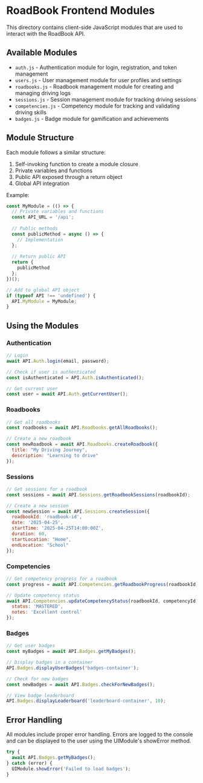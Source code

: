 # RoadBook Frontend Modules

This directory contains client-side JavaScript modules that are used to interact with the RoadBook API.

## Available Modules

* `auth.js` - Authentication module for login, registration, and token management
* `users.js` - User management module for user profiles and settings
* `roadbooks.js` - Roadbook management module for creating and managing driving logs
* `sessions.js` - Session management module for tracking driving sessions
* `competencies.js` - Competency module for tracking and validating driving skills
* `badges.js` - Badge module for gamification and achievements

## Module Structure

Each module follows a similar structure:

1. Self-invoking function to create a module closure
2. Private variables and functions
3. Public API exposed through a return object
4. Global API integration

Example:

```javascript
const MyModule = (() => {
  // Private variables and functions
  const API_URL = '/api';
  
  // Public methods
  const publicMethod = async () => {
    // Implementation
  };
  
  // Return public API
  return {
    publicMethod
  };
})();

// Add to global API object
if (typeof API !== 'undefined') {
  API.MyModule = MyModule;
}
```

## Using the Modules

### Authentication

```javascript
// Login
await API.Auth.login(email, password);

// Check if user is authenticated
const isAuthenticated = API.Auth.isAuthenticated();

// Get current user
const user = await API.Auth.getCurrentUser();
```

### Roadbooks

```javascript
// Get all roadbooks
const roadbooks = await API.Roadbooks.getAllRoadbooks();

// Create a new roadbook
const newRoadbook = await API.Roadbooks.createRoadbook({
  title: "My Driving Journey",
  description: "Learning to drive"
});
```

### Sessions

```javascript
// Get sessions for a roadbook
const sessions = await API.Sessions.getRoadbookSessions(roadbookId);

// Create a new session
const newSession = await API.Sessions.createSession({
  roadbookId: 'roadbook-id',
  date: '2025-04-25',
  startTime: '2025-04-25T14:00:00Z',
  duration: 60,
  startLocation: "Home",
  endLocation: "School"
});
```

### Competencies

```javascript
// Get competency progress for a roadbook
const progress = await API.Competencies.getRoadbookProgress(roadbookId);

// Update competency status
await API.Competencies.updateCompetencyStatus(roadbookId, competencyId, {
  status: 'MASTERED',
  notes: 'Excellent control'
});
```

### Badges

```javascript
// Get user badges
const myBadges = await API.Badges.getMyBadges();

// Display badges in a container
API.Badges.displayUserBadges('badges-container');

// Check for new badges
const newBadges = await API.Badges.checkForNewBadges();

// View badge leaderboard
API.Badges.displayLeaderboard('leaderboard-container', 10);
```

## Error Handling

All modules include proper error handling. Errors are logged to the console and can be displayed to the user using the UIModule's showError method.

```javascript
try {
  await API.Badges.getMyBadges();
} catch (error) {
  UIModule.showError('Failed to load badges');
}
```